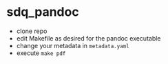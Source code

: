 # sdq_pandoc

- clone repo
- edit Makefile as desired for the pandoc executable
- change your metadata in `metadata.yaml`
- execute `make pdf`
